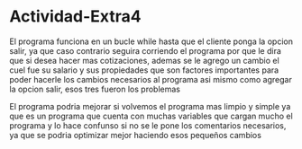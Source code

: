 # Actividad-Extra4

El programa funciona en un bucle while hasta que el cliente ponga la opcion salir, ya que caso contrario seguira corriendo el programa 
por que le dira que si desea hacer mas cotizaciones, ademas se le agrego un cambio el cuel fue su salario y sus propiedades que son factores importantes
para poder hacerle los cambios necesarios al programa asi mismo como agregar la opcion salir, esos tres fueron los problemas 

El programa podria mejorar si volvemos el programa mas limpio y simple ya que es un programa que cuenta con muchas variables que cargan mucho el programa y lo hace confunso si no se le pone los comentarios
necesarios, ya que se podria optimizar mejor haciendo esos pequeños cambios
